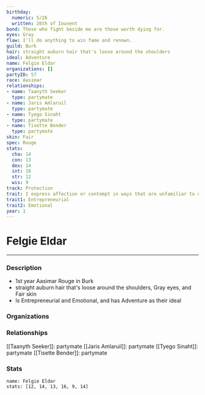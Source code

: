 ```yaml
---
birthday:
  numeric: 5/26
  written: 26th of Iounent
bond: Those who fight beside me are those worth dying for.
eyes: Gray
flaw: I'll do anything to win fame and renown.
guild: Burk
hair: straight auburn hair that's loose around the shoulders
ideal: Adventure
name: Felgie Eldar
organizations: []
partyID: 57
race: Aasimar
relationships:
- name: Taanyth Seeker
  type: partymate
- name: Jaris Amlaruil
  type: partymate
- name: Tyego Sinaht
  type: partymate
- name: Tisette Bender
  type: partymate
skin: Fair
spec: Rouge
stats:
  cha: 14
  con: 13
  dex: 14
  int: 16
  str: 12
  wis: 9
track: Protection
trait: I express affection or contempt in ways that are unfamiliar to others.
trait1: Entrepreneurial
trait2: Emotional
year: 1
---
```

# Felgie Eldar
---
### Description
- 1st year Aasimar Rouge in Burk
- straight auburn hair that's loose around the shoulders, Gray eyes, and Fair skin
- Is Entrepreneurial and Emotional, and has Adventure as their ideal

### Organizations
### Relationships
[[Taanyth Seeker]]: partymate
[[Jaris Amlaruil]]: partymate
[[Tyego Sinaht]]: partymate
[[Tisette Bender]]: partymate
### Stats
```statblock
name: Felgie Eldar
stats: [12, 14, 13, 16, 9, 14]
```
